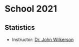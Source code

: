 # School 2021

## Statistics

- Instructor: [Dr. John Wilkerson](https://physics.unc.edu/people/wilkerson-john-f/)
